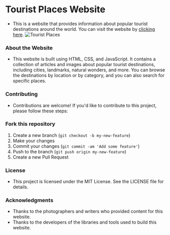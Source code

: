 
# **Tourist Places Website**
* This is a website that provides information about popular tourist destinations around the world. You can visit the website by [clicking here](https://sachin-dtu.github.io/Tourists_Template/).
![Tourist Places](https://github.com/sachin-dtu/Tourists_Template/blob/main/Touristjpg.jpg)

### **About the Website**
* This website is built using HTML, CSS, and JavaScript. It contains a collection of articles and images about popular tourist destinations, including cities, landmarks, natural wonders, and more. You can browse the destinations by location or by category, and you can also search for specific places.

### **Contributing**
* Contributions are welcome! If you'd like to contribute to this project, please follow these steps:

### **Fork this repository**
1. Create a new branch (`git checkout -b my-new-feature`)
2. Make your changes
3. Commit your changes (`git commit -am 'Add some feature'`)
4. Push to the branch (`git push origin my-new-feature`)
5. Create a new Pull Request
### **License**
* This project is licensed under the MIT License. See the LICENSE file for details.

### **Acknowledgments**
* Thanks to the photographers and writers who provided content for this website.
* Thanks to the developers of the libraries and tools used to build this website.
